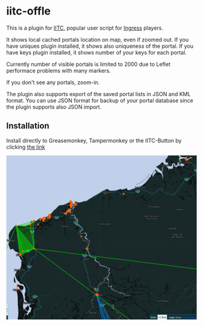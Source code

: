 # iitc-offle
This is a plugin for [IITC](https://github.com/IITC-CE/ingress-intel-total-conversion/ "Ingress intel total conversion"), popular user script for [Ingress](https://www.ingress.com/) players. 


It shows local cached portals location on map, even if zoomed out.
If you have uniques plugin installed, it shows also uniqueness of the portal.
If you have keys plugin installed, it shows number of your keys for each portal.

Currently number of visible portals is limited to 2000 due to Leflet performace problems with many markers.

If you don't see any portals, zoom-in.

The plugin also supports export of the saved portal lists in JSON and KML format. 
You can use JSON format for backup of your portal database since the plugin supports also JSON import.  

## Installation 
Install directly to Greasemonkey, Tampermonkey or the IITC-Button by clicking [the link](https://github.com/elkuku/iitc-offle/raw/master/iitc-offle.user.js)

![screen](screen-1.png)